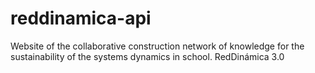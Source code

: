 # reddinamica-api
Website of the collaborative construction network of knowledge for the sustainability of the systems dynamics in school. RedDinámica 3.0

